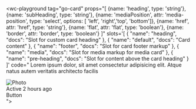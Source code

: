 <wc-playground
tag="go-card"
props="[
{name: 'heading', type: 'string'},
{name: 'subHeading', type: 'string'},
{name: 'mediaPosition', attr: 'media-position', type: 'select', options: [ 'left', 'right','top', 'bottom']},
{name: 'href', attr: 'href', type: 'string'},
{name: 'flat', attr: 'flat', type: 'boolean'},
{name: 'border', attr: 'border', type: 'boolean'}
]"
slots='[
{
"name": "heading",
"docs": "Slot for custom card heading"
},
{
"name": "default",
"docs": "Card content"
},
{
"name": "footer",
"docs": "Slot for card footer markup"
},
{
"name": "media",
"docs": "Slot for media markup for media card"
},
{
"name": "pre-heading",
"docs": "Slot for content above the card heading"
}
]'
code="
<go-card heading='Basic card' sub-heading='Subheading' media-position='left'>
Lorem ipsum dolor, sit amet consectetur adipisicing elit. Atque natus autem veritatis architecto facilis

  <img src='//images.unsplash.com/photo-1512568400610-62da28bc8a13?auto=format&fit=crop&w=600&h=600&q=80' alt='Photo' slot='media' />
  <div slot='pre-heading'>Active 2 hours ago</div>
  <div slot='footer'>
    <go-button variant='primary'>Button</go-button>
  </div>
</go-card>
">
</wc-playground>
